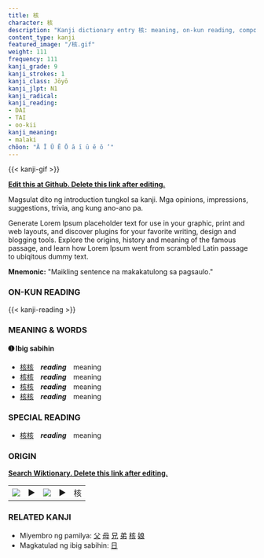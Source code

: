 ```yaml
---
title: 核
character: 核
description: "Kanji dictionary entry 核: meaning, on-kun reading, compounds, origin, related kanji"
content_type: kanji
featured_image: "/核.gif"
weight: 111
frequency: 111
kanji_grade: 9
kanji_strokes: 1
kanji_class: Jōyō
kanji_jlpt: N1
kanji_radical: 
kanji_reading: 
- DAI
- TAI
- oo-kii
kanji_meaning:
- malaki
chōon: "Ā Ī Ū Ē Ō ā ī ū ē ō ’"
---
```

[//]: # (Don't edit the line below. Kanji animated GIF code is automatically generated.)
{{< kanji-gif >}}

[//]: # (Edit below this line.)

**[Edit this at Github. Delete this link after editing.](https://github.com/tim0g/tim/tree/main/content/kanji/核/index.md)**

Magsulat dito ng introduction tungkol sa kanji. Mga opinions, impressions, suggestions, trivia, ang kung ano-ano pa.

Generate Lorem Ipsum placeholder text for use in your graphic, print and web layouts, and discover plugins for your favorite writing, design and blogging tools. Explore the origins, history and meaning of the famous passage, and learn how Lorem Ipsum went from scrambled Latin passage to ubiqitous dummy text.
 
**Mnemonic:** "Maikling sentence na makakatulong sa pagsaulo."

### ON-KUN READING

[//]: # (Don't edit the line below. ON-KUN READING code is automatically generated.)
{{< kanji-reading >}}

### MEANING & WORDS

#### ➊ **Ibig sabihin**
  - [核](../核)[核](../核)　***reading***　meaning
  - [核](../核)[核](../核)　***reading***　meaning
  - [核](../核)[核](../核)　***reading***　meaning
  - [核](../核)[核](../核)　***reading***　meaning

### SPECIAL READING
  - [核](../核)[核](../核)　***reading***　meaning

### ORIGIN

**[Search Wiktionary. Delete this link after editing.](https://wiktionary.org/wiki/核)**
<table class="kanji-table"><tr><td>
<img src="60px-核-bronze.svg.png">
</td><td>▶</td><td>
<img src="60px-核-oracle.svg.png">
</td><td>▶</td>
<td class="kanji-origin">核</td>
</tr></table>

### RELATED KANJI
- Miyembro ng pamilya: [父](../父) [母](../母) [兄](../兄) [弟](../弟) [核](../核) [娘](../娘)
- Magkatulad ng ibig sabihin: [日](../日)

